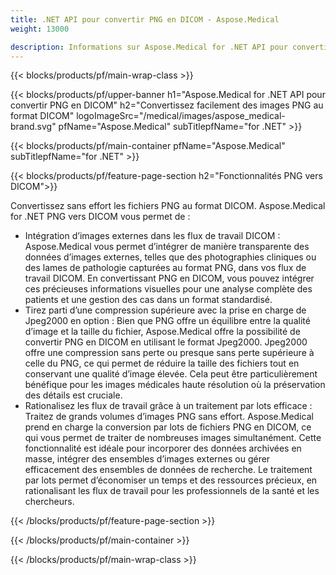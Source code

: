 ```yaml
---
title: .NET API pour convertir PNG en DICOM - Aspose.Medical
weight: 13000

description: Informations sur Aspose.Medical for .NET API pour convertir PNG en DICOM
---
```


{{< blocks/products/pf/main-wrap-class >}}

{{< blocks/products/pf/upper-banner h1="Aspose.Medical for .NET API pour convertir PNG en DICOM" h2="Convertissez facilement des images PNG au format DICOM" logoImageSrc="/medical/images/aspose_medical-brand.svg" pfName="Aspose.Medical" subTitlepfName="for .NET" >}}

{{< blocks/products/pf/main-container pfName="Aspose.Medical" subTitlepfName="for .NET" >}}

{{< blocks/products/pf/feature-page-section h2="Fonctionnalités PNG vers DICOM">}}

<p>Convertissez sans effort les fichiers PNG au format DICOM. Aspose.Medical for .NET PNG vers DICOM vous permet de :</p>

<ul>
<li>Intégration d’images externes dans les flux de travail DICOM : Aspose.Medical vous permet d’intégrer de manière transparente des données d’images externes, telles que des photographies cliniques ou des lames de pathologie capturées au format PNG, dans vos flux de travail DICOM. En convertissant PNG en DICOM, vous pouvez intégrer ces précieuses informations visuelles pour une analyse complète des patients et une gestion des cas dans un format standardisé.</li>
<li>Tirez parti d’une compression supérieure avec la prise en charge de Jpeg2000 en option : Bien que PNG offre un équilibre entre la qualité d’image et la taille du fichier, Aspose.Medical offre la possibilité de convertir PNG en DICOM en utilisant le format Jpeg2000. Jpeg2000 offre une compression sans perte ou presque sans perte supérieure à celle du PNG, ce qui permet de réduire la taille des fichiers tout en conservant une qualité d’image élevée. Cela peut être particulièrement bénéfique pour les images médicales haute résolution où la préservation des détails est cruciale.</li>
<li>Rationalisez les flux de travail grâce à un traitement par lots efficace : Traitez de grands volumes d’images PNG sans effort. Aspose.Medical prend en charge la conversion par lots de fichiers PNG en DICOM, ce qui vous permet de traiter de nombreuses images simultanément. Cette fonctionnalité est idéale pour incorporer des données archivées en masse, intégrer des ensembles d’images externes ou gérer efficacement des ensembles de données de recherche. Le traitement par lots permet d’économiser un temps et des ressources précieux, en rationalisant les flux de travail pour les professionnels de la santé et les chercheurs.</li>
</ul>

{{< /blocks/products/pf/feature-page-section >}}

{{< /blocks/products/pf/main-container >}}

{{< /blocks/products/pf/main-wrap-class >}}